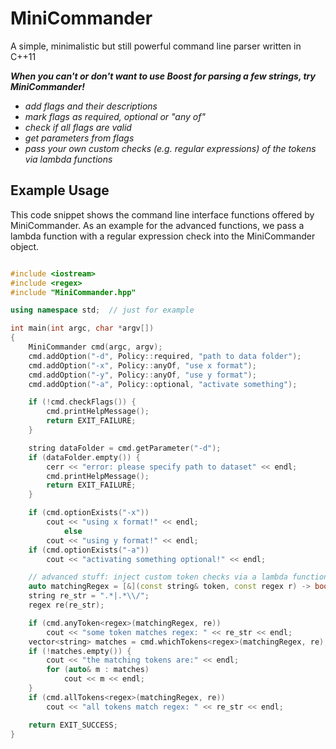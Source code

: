 # MiniCommander
A simple, minimalistic but still powerful command line parser written in C++11

***When you can't or don't want to use Boost for parsing a few strings, try MiniCommander!***

* *add flags and their descriptions*
* *mark flags as required, optional or "any of"*
* *check if all flags are valid*
* *get parameters from flags*
* *pass your own custom checks (e.g. regular expressions) of the tokens via lambda functions*

## Example Usage 

This code snippet shows the command line interface functions offered by MiniCommander. As an example for the advanced functions, we pass a lambda function with a regular expression check into the MiniCommander object.

```c++

#include <iostream>
#include <regex>
#include "MiniCommander.hpp"

using namespace std;  // just for example

int main(int argc, char *argv[])
{
    MiniCommander cmd(argc, argv);
    cmd.addOption("-d", Policy::required, "path to data folder");
    cmd.addOption("-x", Policy::anyOf, "use x format");
    cmd.addOption("-y", Policy::anyOf, "use y format");
    cmd.addOption("-a", Policy::optional, "activate something");

    if (!cmd.checkFlags()) {
        cmd.printHelpMessage();
        return EXIT_FAILURE;
    }

    string dataFolder = cmd.getParameter("-d");
    if (dataFolder.empty()) {
        cerr << "error: please specify path to dataset" << endl;
        cmd.printHelpMessage();
        return EXIT_FAILURE;
    }

    if (cmd.optionExists("-x"))
        cout << "using x format!" << endl;
            else
        cout << "using y format!" << endl;
    if (cmd.optionExists("-a"))
        cout << "activating something optional!" << endl;

    // advanced stuff: inject custom token checks via a lambda function, e.g. with regex
    auto matchingRegex = [&](const string& token, const regex r) -> bool { return regex_match(token, r); };
    string re_str = ".*|.*\\/";
    regex re(re_str);

    if (cmd.anyToken<regex>(matchingRegex, re))
        cout << "some token matches regex: " << re_str << endl;
    vector<string> matches = cmd.whichTokens<regex>(matchingRegex, re);
    if (!matches.empty()) {
        cout << "the matching tokens are:" << endl;
        for (auto& m : matches)
            cout << m << endl;
    }
    if (cmd.allTokens<regex>(matchingRegex, re))
        cout << "all tokens match regex: " << re_str << endl;

    return EXIT_SUCCESS;
}
```
